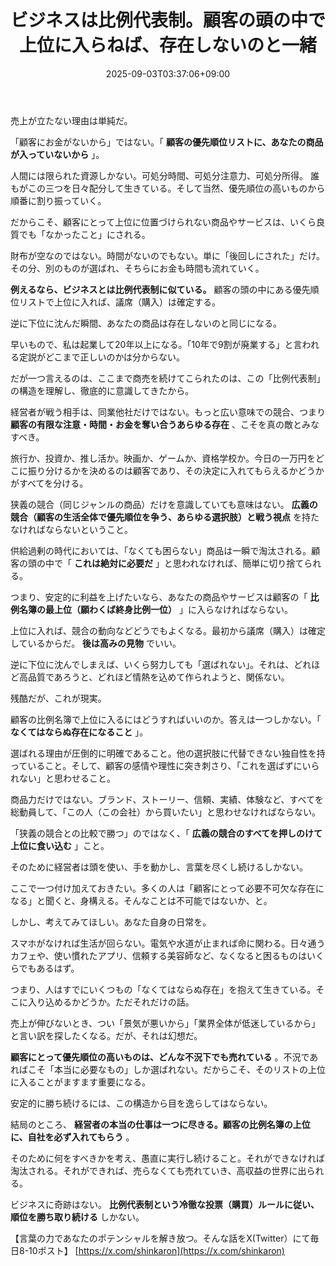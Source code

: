 ﻿---
title: "ビジネスは比例代表制。顧客の頭の中で上位に入らねば、存在しないのと一緒"
date: 2025-09-03T03:37:06+09:00
draft: false
---

売上が立たない理由は単純だ。

「顧客にお金がないから」ではない。「 **顧客の優先順位リストに、あなたの商品が入っていないから** 」。

人間には限られた資源しかない。可処分時間、可処分注意力、可処分所得。
誰もがこの三つを日々配分して生きている。そして当然、優先順位の高いものから順番に割り振っていく。

だからこそ、顧客にとって上位に位置づけられない商品やサービスは、いくら良質でも「なかったこと」にされる。

財布が空なのではない。時間がないのでもない。単に「後回しにされた」だけ。その分、別のものが選ばれ、そちらにお金も時間も流れていく。

**例えるなら、ビジネスとは比例代表制に似ている。** 顧客の頭の中にある優先順位リストで上位に入れば、議席（購入）は確定する。

逆に下位に沈んだ瞬間、あなたの商品は存在しないのと同じになる。

早いもので、私は起業して20年以上になる。「10年で9割が廃業する」と言われる定説がどこまで正しいのかは分からない。

だが一つ言えるのは、ここまで商売を続けてこられたのは、この「比例代表制」の構造を理解し、徹底的に意識してきたから。

経営者が戦う相手は、同業他社だけではない。もっと広い意味での競合、つまり **顧客の有限な注意・時間・お金を奪い合うあらゆる存在** 、こそを真の敵とみなすべき。

旅行か、投資か、推し活か。映画か、ゲームか、資格学校か。今日の一万円をどこに振り分けるかを決めるのは顧客であり、その決定に入れてもらえるかどうかがすべてを分ける。

狭義の競合（同じジャンルの商品）だけを意識していても意味はない。 **広義の競合（顧客の生活全体で優先順位を争う、あらゆる選択肢）と戦う視点** を持たなければならないということ。

供給過剰の時代においては、「なくても困らない」商品は一瞬で淘汰される。顧客の頭の中で「 **これは絶対に必要だ** 」と思われなければ、簡単に切り捨てられる。

つまり、安定的に利益を上げたいなら、あなたの商品やサービスは顧客の「 **比例名簿の最上位（願わくば終身比例一位）** 」に入らなければならない。

上位に入れば、競合の動向などどうでもよくなる。最初から議席（購入）は確定しているからだ。 **後は高みの見物** でいい。

逆に下位に沈んでしまえば、いくら努力しても「選ばれない」。それは、どれほど高品質であろうと、どれほど情熱を込めて作られようと、関係ない。

残酷だが、これが現実。

顧客の比例名簿で上位に入るにはどうすればいいのか。答えは一つしかない。「 **なくてはならぬ存在になること** 」。

選ばれる理由が圧倒的に明確であること。他の選択肢に代替できない独自性を持っていること。そして、顧客の感情や理性に突き刺さり、「これを選ばずにいられない」と思わせること。

商品力だけではない。ブランド、ストーリー、信頼、実績、体験など、すべてを総動員して、「この人（この会社）から買いたい」と思わせなければならない。

「狭義の競合との比較で勝つ」のではなく、「 **広義の競合のすべてを押しのけて上位に食い込む** 」こと。

そのために経営者は頭を使い、手を動かし、言葉を尽くし続けるしかない。

ここで一つ付け加えておきたい。多くの人は「顧客にとって必要不可欠な存在になる」と聞くと、身構える。そんなことは不可能ではないか、と。

しかし、考えてみてほしい。あなた自身の日常を。

スマホがなければ生活が回らない。電気や水道が止まれば命に関わる。日々通うカフェや、使い慣れたアプリ、信頼する美容師など、なくなると困るものはいくらでもあるはず。

つまり、人はすでにいくつもの「なくてはならぬ存在」を抱えて生きている。そこに入り込めるかどうか。ただそれだけの話。

売上が伸びないとき、つい「景気が悪いから」「業界全体が低迷しているから」と言い訳を探したくなる。だが、それは幻想だ。

**顧客にとって優先順位の高いものは、どんな不況下でも売れている** 。不況であればこそ「本当に必要なもの」しか選ばれない。だからこそ、そのリストの上位に入ることがますます重要になる。

安定的に勝ち続けるには、この構造から目を逸らしてはならない。

結局のところ、 **経営者の本当の仕事は一つに尽きる。顧客の比例名簿の上位に、自社を必ず入れてもらう** 。

そのために何をすべきかを考え、愚直に実行し続けること。それができなければ淘汰される。それができれば、売らなくても売れていき、高収益の世界に出られる。

ビジネスに奇跡はない。 **比例代表制という冷徹な投票（購買）ルールに従い、順位を勝ち取り続ける** しかない。

【言葉の力であなたのポテンシャルを解き放つ。そんな話をX(Twitter）にて毎日8-10ポスト】
[https://x.com/shinkaron](https://x.com/shinkaron)